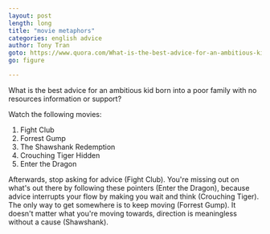 ```yaml
---
layout: post
length: long
title: "movie metaphors"
categories: english advice
author: Tony Tran
goto: https://www.quora.com/What-is-the-best-advice-for-an-ambitious-kid-born-into-a-poor-family-with-no-resources-information-or-support
go: figure

---
```

What is the best advice for an ambitious kid born into a poor family with no resources information or support?

Watch the following movies:   
1) Fight Club  
2) Forrest Gump   
3) The Shawshank Redemption   
4) Crouching Tiger Hidden    
5) Enter the Dragon

Afterwards, stop asking for advice (Fight Club). You're missing out on what's out there by following these pointers (Enter the Dragon), because advice interrupts your flow by making you wait and think (Crouching Tiger). The only way to get somewhere is to keep moving (Forrest Gump). It doesn't matter what you're moving towards, direction is meaningless without a cause (Shawshank).

